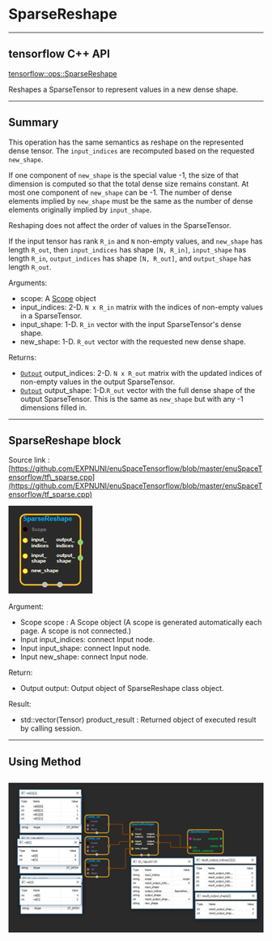 # SparseReshape

---

## tensorflow C++ API

[tensorflow::ops::SparseReshape](https://www.tensorflow.org/api_docs/cc/class/tensorflow/ops/sparse-reshape)

Reshapes a SparseTensor to represent values in a new dense shape.

---

## Summary

This operation has the same semantics as reshape on the represented dense tensor. The `input_indices` are recomputed based on the requested `new_shape`.

If one component of `new_shape` is the special value -1, the size of that dimension is computed so that the total dense size remains constant. At most one component of `new_shape` can be -1. The number of dense elements implied by `new_shape` must be the same as the number of dense elements originally implied by `input_shape`.

Reshaping does not affect the order of values in the SparseTensor.

If the input tensor has rank `R_in` and `N` non-empty values, and `new_shape` has length `R_out`, then `input_indices` has shape `[N, R_in]`, `input_shape` has length `R_in`, `output_indices` has shape `[N, R_out]`, and `output_shape` has length `R_out`.

Arguments:

* scope: A [Scope](https://www.tensorflow.org/api_docs/cc/class/tensorflow/scope.html#classtensorflow_1_1_scope) object
* input\_indices: 2-D. `N x R_in` matrix with the indices of non-empty values in a SparseTensor.
* input\_shape: 1-D. `R_in` vector with the input SparseTensor's dense shape.
* new\_shape: 1-D. `R_out` vector with the requested new dense shape.

Returns:

* [`Output`](https://www.tensorflow.org/api_docs/cc/class/tensorflow/output.html#classtensorflow_1_1_output) output\_indices: 2-D. `N x R_out` matrix with the updated indices of non-empty values in the output SparseTensor.
* [`Output`](https://www.tensorflow.org/api_docs/cc/class/tensorflow/output.html#classtensorflow_1_1_output) output\_shape: 1-D.`R_out` vector with the full dense shape of the output SparseTensor. This is the same as `new_shape` but with any -1 dimensions filled in.

---

## SparseReshape block

Source link : [https://github.com/EXPNUNI/enuSpaceTensorflow/blob/master/enuSpaceTensorflow/tf\_sparse.cpp](https://github.com/EXPNUNI/enuSpaceTensorflow/blob/master/enuSpaceTensorflow/tf_sparse.cpp)

![](/assets/sparse_op/SparseReshape1.jpg)

Argument:

* Scope scope : A Scope object \(A scope is generated automatically each page. A scope is not connected.\)
* Input input\_indices: connect  Input node.
* Input input\_shape: connect  Input node.
* Input new\_shape: connect  Input node.

Return:

* Output output: Output object of SparseReshape class object.

Result:

* std::vector\(Tensor\) product\_result : Returned object of executed result by calling session.

---

## Using Method

## ![](/assets/sparse_op/SparseReshape2.jpg)



